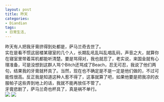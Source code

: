 ```yaml
---
layout: post
title: 昨天
categories:
- Diandian
tags:
- 日常生活, 
---
```

昨天有人把我牙膏挤得到处都是，萨马兰奇去世了。
<br />实在是看不惯这层楼某寝室的几个人，长期乱吼乱叫乱唱乱码，声音之大，就算你在寝室里带着耳机都能听清楚。要是骂得对，我也就忍了，老实说，来国金就有心理准备，可是没想到这群人骂个Bitch还骂成了Beach，忍无可忍，我说了他们两句，结果我的牙膏就杯具了。当然，现在也不确定是不是一定是他们做的，不过可能性很高。反正我是知道这种人惹不得了，这事就算了吧，如果他要是把我凉的衣服帕子这些弄到地上的话，我就不能再放任不管了。
<br />牙膏悲剧了，萨马兰奇也杯具了，真是祸不单行。
<br />
<img src="http://m3.img.srcdd.com/farm4/d/2012/0627/10/6D9753756D8A4C64A7D2C1B244D07CD5_B500_900_155_325.JPEG" />
<img src="http://m2.img.srcdd.com/farm5/d/2012/0627/10/CFEF6749C32629ABCD3896FD3A89C31C_B500_900_159_213.JPEG" />
<br />